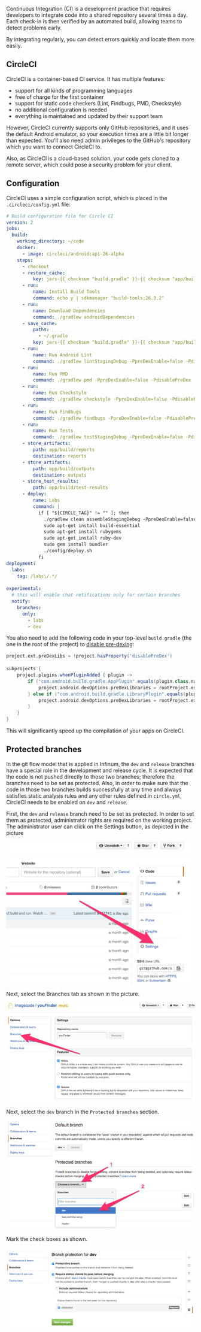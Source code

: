 Continuous Integration (CI) is a development practice that requires developers to integrate code into a shared repository several times a day. Each check-in is then verified by an automated build, allowing teams to detect problems early.

By integrating regularly, you can detect errors quickly and locate them more easily.

## CircleCI

CircleCI is a container-based CI service. It has multiple features:

* support for all kinds of programming languages
* free of charge for the first container
* support for static code checkers (Lint, Findbugs, PMD, Checkstyle)
* no additional configuration is needed
* everything is maintained and updated by their support team

However, CircleCI currently supports only GitHub repositories, and it uses the default Android emulator, so your execution times are a little bit longer than expected.  You'll also need admin privileges to the GitHub's repository which you want to connect CircleCI to.

Also, as CircleCI is a cloud-based solution, your code gets cloned to a remote server, which could pose a security problem for your client.

## Configuration

CircleCI uses a simple configuration script, which is placed in the `.circleci/config.yml` file:

```yml
# Build configuration file for Circle CI
version: 2
jobs:
  build:
    working_directory: ~/code
    docker:
      - image: circleci/android:api-26-alpha
    steps:
      - checkout
      - restore_cache:
          key: jars-{{ checksum "build.gradle" }}-{{ checksum "app/build.gradle" }}
      - run:
          name: Install Build Tools
          command: echo y | sdkmanager "build-tools;26.0.2"
      - run:
          name: Download Dependencies
          command: ./gradlew androidDependencies
      - save_cache:
          paths:
            - ~/.gradle
          key: jars-{{ checksum "build.gradle" }}-{{ checksum "app/build.gradle" }}
      - run:
          name: Run Android Lint
          command: ./gradlew lintStagingDebug -PpreDexEnable=false -PdisablePreDex --console=plain
      - run:
          name: Run PMD
          command: ./gradlew pmd -PpreDexEnable=false -PdisablePreDex --console=plain
      - run:
          name: Run Checkstyle
          command: ./gradlew checkstyle -PpreDexEnable=false -PdisablePreDex --console=plain
      - run:
          name: Run Findbugs
          command: ./gradlew findbugs -PpreDexEnable=false -PdisablePreDex --console=plain
      - run:
          name: Run Tests
          command: ./gradlew testStagingDebug -PpreDexEnable=false -PdisablePreDex --console=plain
      - store_artifacts:
          path: app/build/reports
          destination: reports
      - store_artifacts:
          path: app/build/outputs
          destination: outputs
      - store_test_results:
          path: app/build/test-results
      - deploy:
          name: Labs
          command: |
            if [ "${CIRCLE_TAG}" != "" ]; then
              ./gradlew clean assembleStagingDebug -PpreDexEnable=false -PdisablePreDex --console=plain
              sudo apt-get install build-essential
              sudo apt-get install rubygems
              sudo apt-get install ruby-dev
              sudo gem install bundler
              ./config/deploy.sh
            fi
deployment:
  labs:
    tag: /labs\/.*/

experimental:
  # this will enable chat notifications only for certain branches
  notify:
    branches:
      only:
        - labs
        - dev
```

You also need to add the following code in your top-level `build.gradle` (the one in the root of the project) to [disable pre-dexing](http://tools.android.com/tech-docs/new-build-system/tips#TOC-Improving-Build-Server-performance):

```gradle
project.ext.preDexLibs = !project.hasProperty('disablePreDex')

subprojects {
    project.plugins.whenPluginAdded { plugin ->
        if ("com.android.build.gradle.AppPlugin".equals(plugin.class.name)) {
            project.android.dexOptions.preDexLibraries = rootProject.ext.preDexLibs
        } else if ("com.android.build.gradle.LibraryPlugin".equals(plugin.class.name)) {
            project.android.dexOptions.preDexLibraries = rootProject.ext.preDexLibs
        }
    }
}
```

This will significantly speed up the compilation of your apps on CircleCI.

## Protected branches

In the git flow model that is applied in Infinum, the `dev` and `release` branches have a special role in the development and release cycle. It is expected that the code is not pushed directly to those two branches; therefore the branches need to be set as protected. Also, in order to make sure that the code in those two branches builds successfully at any time and always satisfies static analysis rules and any other rules defined in `circle.yml`, CircleCI needs to be enabled on `dev` and `release`.

First, the `dev` and `release` branch need to be set as protected. In order to set them as protected, administrator rights are required on the working project. The administrator user can click on the Settings button, as depicted in the picture

![Click on the Settings](/img/CI-protect-branch-click-setting.png)

Next, select the Branches tab as shown in the picture.

![Click on the Branches](/img/CI-protect-branch-click-branches.png)

Next, select the `dev` branch in the `Protected branches` section.

![Select the branch](/img/CI-protect-branch-select.png)

Mark the check boxes as shown.

![Mark check boxes](/img/CI-protect-branch-check.png)
